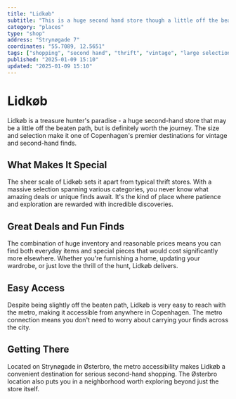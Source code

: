 ```yaml
---
title: "Lidkøb"
subtitle: "This is a huge second hand store though a little off the beaten path. Very easy to reach with the metro."
category: "places"
type: "shop"
address: "Strynøgade 7"
coordinates: "55.7089, 12.5651"
tags: ["shopping", "second hand", "thrift", "vintage", "large selection", "metro accessible"]
published: "2025-01-09 15:10"
updated: "2025-01-09 15:10"
---
```


# Lidkøb

Lidkøb is a treasure hunter's paradise - a huge second-hand store that may be a little off the beaten path, but is definitely worth the journey. The size and selection make it one of Copenhagen's premier destinations for vintage and second-hand finds.

## What Makes It Special

The sheer scale of Lidkøb sets it apart from typical thrift stores. With a massive selection spanning various categories, you never know what amazing deals or unique finds await. It's the kind of place where patience and exploration are rewarded with incredible discoveries.

## Great Deals and Fun Finds

The combination of huge inventory and reasonable prices means you can find both everyday items and special pieces that would cost significantly more elsewhere. Whether you're furnishing a home, updating your wardrobe, or just love the thrill of the hunt, Lidkøb delivers.

## Easy Access

Despite being slightly off the beaten path, Lidkøb is very easy to reach with the metro, making it accessible from anywhere in Copenhagen. The metro connection means you don't need to worry about carrying your finds across the city.

## Getting There

Located on Strynøgade in Østerbro, the metro accessibility makes Lidkøb a convenient destination for serious second-hand shopping. The Østerbro location also puts you in a neighborhood worth exploring beyond just the store itself.
